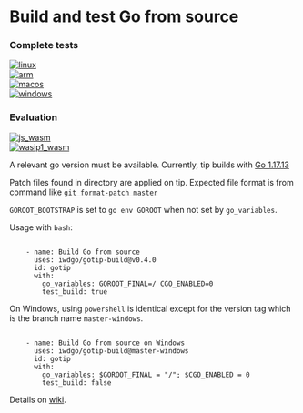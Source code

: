 # Build and test Go from source

### Complete tests

[![linux](https://github.com/iwdgo/gotip-build/actions/workflows/linux_test.yml/badge.svg)](https://github.com/iwdgo/gotip-build/actions/workflows/linux_test.yml)  
[![arm](https://github.com/iwdgo/gotip-build/actions/workflows/linux_arm.yml/badge.svg)](https://github.com/iwdgo/gotip-build/actions/workflows/linux_arm.yml)  
[![macos](https://github.com/iwdgo/gotip-build/actions/workflows/macos_test.yml/badge.svg)](https://github.com/iwdgo/gotip-build/actions/workflows/macos_test.yml)  
[![windows](https://github.com/iwdgo/gotip-build/actions/workflows/windows_test.yml/badge.svg)](https://github.com/iwdgo/gotip-build/actions/workflows/windows_test.yml?branch=master-windows)  

### Evaluation

[![js_wasm](https://github.com/iwdgo/gotip-build/actions/workflows/js_wasm.yml/badge.svg)](https://github.com/iwdgo/gotip-build/actions/workflows/js_wasm.yml)  
[![wasip1_wasm](https://github.com/iwdgo/gotip-build/actions/workflows/wasip1_wasm.yml/badge.svg)](https://github.com/iwdgo/gotip-build/actions/workflows/wasip1_wasm.yml)  


A relevant go version must be available.
Currently, tip builds with [Go 1.17.13](https://github.com/golang/go/issues/44505)

Patch files found in directory are applied on tip.
Expected file format is from command like [`git format-patch master`](https://git-scm.com/docs/git-format-patch)

`GOROOT_BOOTSTRAP` is set to `go env GOROOT` when not set by `go_variables`.

Usage with `bash`:

```

    - name: Build Go from source
      uses: iwdgo/gotip-build@v0.4.0
      id: gotip
      with:
        go_variables: GOROOT_FINAL=/ CGO_ENABLED=0
        test_build: true

```

On Windows, using `powershell` is identical except for the version tag which is the branch name `master-windows`.

```

    - name: Build Go from source on Windows
      uses: iwdgo/gotip-build@master-windows
      id: gotip
      with:
        go_variables: $GOROOT_FINAL = "/"; $CGO_ENABLED = 0
        test_build: false

```

Details on [wiki](https://github.com/iwdgo/gotip-build/wiki).

